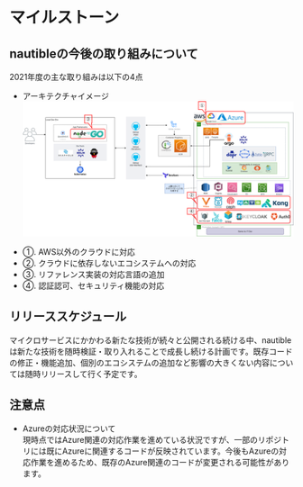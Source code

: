 # マイルストーン
## nautibleの今後の取り組みについて
2021年度の主な取り組みは以下の4点

* アーキテクチャイメージ
![アーキテクチャイメージ](./img/ArcToBe.png)

- ①. AWS以外のクラウドに対応
- ②. クラウドに依存しないエコシステムへの対応
- ③. リファレンス実装の対応言語の追加
- ④. 認証認可、セキュリティ機能の対応

## リリーススケジュール
マイクロサービスにかかわる新たな技術が続々と公開される続ける中、nautibleは新たな技術を随時検証・取り入れることで成長し続ける計画です。既存コードの修正・機能追加、個別のエコシステムの追加など影響の大きくない内容については随時リリースして行く予定です。

## 注意点
- Azureの対応状況について  
現時点ではAzure関連の対応作業を進めている状況ですが、一部のリポジトリには既にAzureに関連するコードが反映されています。今後もAzureの対応作業を進めるため、既存のAzure関連のコードが変更される可能性があります。